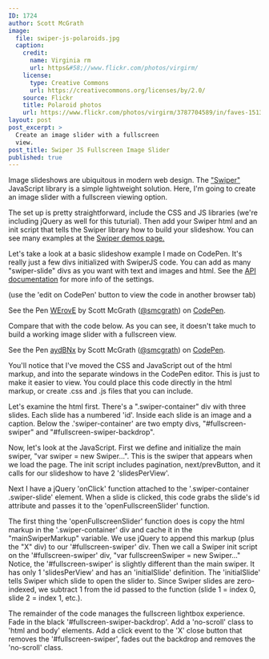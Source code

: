 ```yaml
---
ID: 1724
author: Scott McGrath
image:
  file: swiper-js-polaroids.jpg
  caption:
    credit:
      name: Virginia rm
      url: https&#58;//www.flickr.com/photos/virgirm/
    license:
      type: Creative Commons
      url: https://creativecommons.org/licenses/by/2.0/
    source: Flickr
    title: Polaroid photos
    url: https://www.flickr.com/photos/virgirm/3787704589/in/faves-151359080@N04/
layout: post
post_excerpt: >
  Create an image slider with a fullscreen
  view.
post_title: Swiper JS Fullscreen Image Slider
published: true
---
```


Image slideshows are ubiquitous in modern web design. The ["Swiper"][1] JavaScript library is a simple lightweight solution. Here, I'm going to create an image slider with a fullscreen viewing option.

The set up is pretty straightforward, include the CSS and JS libraries (we're including jQuery as well for this tuturial). Then add your Swiper html and an init script that tells the Swiper library how to build your slideshow. You can see many examples at the [Swiper demos page.][2]

Let's take a look at a basic slideshow example I made on CodePen. It's really just a few divs initialized with SwiperJS code. You can add as many "swiper-slide" divs as you want with text and images and html. See the [ API documentation][3] for more info of the settings.

(use the 'edit on CodePen' button to view the code in another browser tab)

<p data-height="482" data-theme-id="0" data-slug-hash="WErovE" data-default-tab="html,result" data-user="smcgrath" data-embed-version="2" data-pen-title="WErovE" class="codepen">
  See the Pen <a href="https://codepen.io/smcgrath/pen/WErovE/">WErovE</a> by Scott McGrath (<a href="https://codepen.io/smcgrath">@smcgrath</a>) on <a href="https://codepen.io">CodePen</a>.
</p>

<script async src="https://production-assets.codepen.io/assets/embed/ei.js"></script> <script async src="https://production-assets.codepen.io/assets/embed/ei.js"></script>

Compare that with the code below. As you can see, it doesn't take much to build a working image slider with a fullscreen view.

<p data-height="524" data-theme-id="0" data-slug-hash="aydBNx" data-default-tab="html,result" data-user="smcgrath" data-embed-version="2" data-pen-title="aydBNx" class="codepen">
  See the Pen <a href="https://codepen.io/smcgrath/pen/aydBNx/">aydBNx</a> by Scott McGrath (<a href="https://codepen.io/smcgrath">@smcgrath</a>) on <a href="https://codepen.io">CodePen</a>.
</p>

<script async src="https://production-assets.codepen.io/assets/embed/ei.js"></script> You'll notice that I've moved the CSS and JavaScript out of the html markup, and into the separate windows in the CodePen editor. This is just to make it easier to view. You could place this code directly in the html markup, or create .css and .js files that you can include.

Let's examine the html first. There's a ".swiper-container" div with three slides. Each slide has a numbered 'id'. Inside each slide is an image and a caption. Below the .'swiper-container' are two empty divs, "#fullscreen-swiper" and "#fullscreen-swiper-backdrop".

Now, let's look at the JavaScript. First we define and initialize the main swiper, "var swiper = new Swiper...". This is the swiper that appears when we load the page. The init script includes pagination, next/prevButton, and it calls for our slideshow to have 2 'slidesPerView'.

Next I have a jQuery 'onClick' function attached to the '.swiper-container .swiper-slide' element. When a slide is clicked, this code grabs the slide's id attribute and passes it to the 'openFullscreenSlider' function.

The first thing the 'openFullscreenSlider' function does is copy the html markup in the '.swiper-container' div and cache it in the "mainSwiperMarkup" variable. We use jQuery to append this markup (plus the "X" div) to our '#fullscreen-swiper' div. Then we call a Swiper init script on the '#fullscreen-swiper' div, "var fullscreenSwiper = new Swiper..." Notice, the '#fullscreen-swiper' is slightly different than the main swiper. It has only 1 'slidesPerView' and has an 'initialSlide' definition. The 'initialSlide' tells Swiper which slide to open the slider to. Since Swiper slides are zero-indexed, we subtract 1 from the id passed to the function (slide 1 = index 0, slide 2 = index 1, etc.).

The remainder of the code manages the fullscreen lightbox experience. Fade in the black '#fullscreen-swiper-backdrop'. Add a 'no-scroll' class to 'html and body' elements. Add a click event to the 'X' close button that removes the '#fullscreen-swiper', fades out the backdrop and removes the 'no-scroll' class.

 [1]: http://idangero.us/swiper/
 [2]: http://idangero.us/swiper/demos/
 [3]: http://idangero.us/swiper/api/
